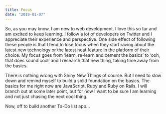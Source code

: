 ```yaml
---
title: Focus
date: "2019-01-07"
---
```


So, as you may know, I am new to web development.  I love this so far and am excited to keep learning.  I follow a lot of developers on Twitter and I appreciate their experience and perspective.  One side effect of following these people is that I tend to lose focus when they start raving about the latest new technology or the latest neat feature in the platform of their choice.  My focus goes from ‘learn, re-learn and cement the basics’ to ‘ooh, that does sound cool’ and I research that new thing, taking time away from the basics.

There is nothing wrong with Shiny New Things of course.  But I need to slow down and remind myself to build a solid foundation on the basics.  The basics for me right now are JavaScript, Ruby and Ruby on Rails.  I will branch out at some later point, but for now I want to be sure I am learning and not just chasing the next cool thing. 

Now, off to build another To-Do list app…
